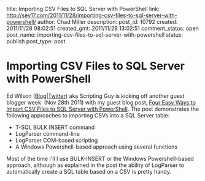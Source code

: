 title: Importing CSV Files to SQL Server with PowerShell
link: http://sev17.com/2011/11/28/importing-csv-files-to-sql-server-with-powershell/
author: Chad Miller
description: 
post_id: 10792
created: 2011/11/28 08:02:51
created_gmt: 2011/11/28 13:02:51
comment_status: open
post_name: importing-csv-files-to-sql-server-with-powershell
status: publish
post_type: post

# Importing CSV Files to SQL Server with PowerShell

Ed Wilson ([Blog](http://technet.microsoft.com/en-us/scriptcenter/default.aspx)|[Twitter](http://twitter.com/scriptingguys/)) aka Scripting Guy is kicking off another guest blogger week  (Nov 28th 2011) with my guest blog post, [Four Easy Ways to Import CSV Files to SQL Server with PowerShell](http://blogs.technet.com/b/heyscriptingguy/archive/2011/11/28/four-easy-ways-to-import-csv-files-to-sql-server-with-powershell.aspx). The post demonstrates the following approaches to importing CSVs into a SQL Server table: 

  * T-SQL BULK INSERT command
  * LogParser command-line
  * LogParser COM-based scripting
  * A Windows Powershell-based approach using several functions

Most of the time I'll I use BULK-INSERT or the Windows Powershell-based approach, although as explained in the post the ability of LogParser to automatically create a SQL table based on a CSV is pretty handy.